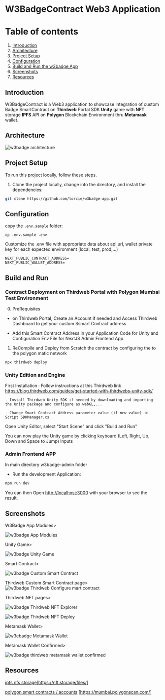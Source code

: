 # W3BadgeContract Web3 Application

# Table of contents
1. [Introduction](#introduction)
2. [Architecture](#architecture)
3. [Project Setup](#project-setup)
4. [Configuration](#configuration)
5. [Build and Run the w3badge App](#build-run)
6. [Screenshots](#screenshots)
6. [Resources](#resources)

## Introduction <a name="introduction"></a>
W3BadgeContract is a Web3 application to showcase integration of custom Badge SmartContract on **Thirdweb** Portal SDK **Unity** game with **NFT** storage **IPFS** API  on **Polygon** Blockchain Environment thru **Metamask** wallet.

## Architecture <a name="architecture"></a>

![w3badge architecture](./screenshots/w3badge-architecture.png)

## Project Setup <a name="project-setup"></a>

To run this project locally, follow these steps.

1. Clone the project locally, change into the directory, and install the dependencies:

```sh
git clone https://github.com/lorcie/w3badge-app.git
```
## Configuration <a name="configuration"></a>

copy the `.env.sample` folder:

```
cp .env.sample .env
```

Customize the .env file with appropriate data about api url, wallet private key for each expected environment (local, test, prod,...)

```
NEXT_PUBLIC_CONTRACT_ADDRESS=
NEXT_PUBLIC_WALLET_ADDRESS=

```
## Build and Run <a name="build-run"></a>

### Contract Deployment on Thirdweb Portal with Polygon Mumbai Test Environment

0. PreRequisites

- on Thirdweb Portal, Create an Account if needed and Access Thirdweb Dashboard  to get your custom Ssmart Contract address

- Add this Smart Contract Address in your Application Code for Unity and Configuration Env File for NextJS Admin Frontend App.


1. ReCompile and Deploy from Scratch the contract by configuring the  to the polygon matic network

```sh
npx thirdweb deploy
```


### Unity Edition and Engine

First Installation : Follow instructions at this Thirdweb link https://blog.thirdweb.com/guides/get-started-with-thirdwebs-unity-sdk/

	- Install Thirdweb Unity SDK if needed by downloading and importing the Unity package and configure as webGL,...
	
	- Change Smart Contract Address parameter value (if new value) in Script SDKManager.cs

Open Unity Editor, select "Start Scene" and click "Build and Run"

You can now play the Unity game by clicking keyboard (Left, Right, Up, Down and Space to Jump) Inputs

### Admin Frontend APP

In main directory w3badge-admin folder

- Run the development Application:

```bash
npm run dev
```
You can then Open [http://localhost:3000](http://localhost:3000) with your browser to see the result.

## Screenshots <a name="screenshots"></a>

W3Badge App Modules>

![w3badge App Modules ](./screenshots/w3badge-app-modules-visual-studio-code.png)

Unity Game>

![w3badge Unity Game](./screenshots/ComboUnityWeb3-Unity-Thirdweb.png)

Smart Contract>

![w3badge Custom Smart Contract](./screenshots/w3badgecontract-solidity.png)

Thirdweb Custom Smart Contract page>
![w3badge Thirdweb Configure mart contract](./screenshots/w3badgeContract-thirdweb-deploy-NFT.png)


Thirdweb NFT pages>

![w3badge Thirdweb NFT Explorer](./screenshots/w3badgeContract-thirdweb-deploy-NFT-explorer.png)


![w3badge Thirdweb NFT Deploy](./screenshots/w3badgeContract-thirdweb-deploy-NFT-list.png)


Metamask Wallet>

![w3ebadge Metamask Wallet](./screenshots/w3badgeContract-thirdweb-metamask.png)


Metamask Wallet Confirmed>

![w3badge thirdweb metamask wallet confirmed](./screenshots/w3badgeContract-thirdweb-metamask-confirmed.png)


## Resources <a name="resources"></a>

[ipfs nfs storage](https://nft.storage/files/)[https://nft.storage/files/]

[polygon smart contracts / accounts](https://mumbai.polygonscan.com/) [https://mumbai.polygonscan.com/]